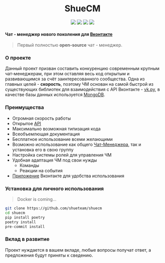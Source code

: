 <h1 align="center">ShueCM</h1>
<p align="center">
<img src="https://img.shields.io/badge/python-3.6%2B-blue">
<a href="https://github.com/shueteam/shuecm/blob/master/LICENSE"><img src="https://img.shields.io/github/license/SevereCloud/vksdk.svg?maxAge=2592000"></a>
<a href="https://vk.com/shuecm"><img src="https://img.shields.io/badge/chat-manager-%234a76a8.svg?logo=VK&logoColor=white"></a>
<img src="https://img.shields.io/badge/%D0%A8%D0%A3%D0%95-%D0%9F%D0%9F%D0%A8-red">
</p>

#### Чат - менеджер нового поколения для [Вконтакте](https://vk.com/)

> Первый полностью **open-source** чат - менеджер.
>

### О проекте

Данный проект призван составить конкуренцию современным крупным чат-менеджерам,
при этом оставляя весь код открытым и развивающимся за счёт заинтересованного 
сообщества. Одна из главных целей - **скорость**, поэтому ЧМ основан на самой 
быстрой из существующих библиотек для взаимодействия с API Вконтакте - [vk.py](https://github.com/prostomarkeloff/vk.py),
 в качестве базы данных используется [MongoDB](https://github.com/Scille/umongo).

### Преимущества

- Огромная скорость работы
- Открытое [API](https://github.com/shueteam/shuecm/tree/master/api)
- Максимально возможная типизация кода
- Всеобъемлющая документация
- Бесплатное использование всеми желающими
- Возможно использование как общего [Чат-Менеджера](https://vk.com/shuecm), так и установка его в свою группу
- Настройка системы ролей для управления ЧМ
- Удобная адаптация ЧМ под свои нужды
    - Команды
    - Реакции на события
- [Приложение](https://github.com/shueteam/shuecm-vk-mini-apps) Вконтакте для удобства использования



### Установка для личного использования

>Docker is coming...

```bash
git clone https://github.com/shueteam/shuecm
cd shuecm
pip install poetry
poetry install
pre-commit install
```

### Вклад в развитие

Проект нуждается в вашем вкладе, любые вопросы получат ответ,
а предложения будут приняты к сведению. 



